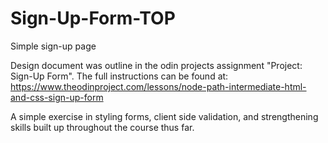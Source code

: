 # Sign-Up-Form-TOP
Simple sign-up page

Design document was outline in the odin projects assignment "Project:
Sign-Up Form". The full instructions can be found at:
https://www.theodinproject.com/lessons/node-path-intermediate-html-and-css-sign-up-form

A simple exercise in styling forms, client side validation, and strengthening
skills built up throughout the course thus far.